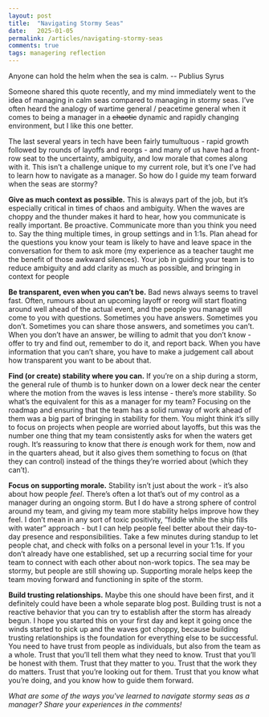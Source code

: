 ```yaml
---
layout: post
title:  "Navigating Stormy Seas"
date:   2025-01-05
permalink: /articles/navigating-stormy-seas
comments: true
tags: managering reflection
---
```


Anyone can hold the helm when the sea is calm.
 -- Publius Syrus

Someone shared this quote recently, and my mind immediately went to the idea of managing in calm seas compared to managing in stormy seas. I’ve often heard the analogy of wartime general / peacetime general when it comes to being a manager in a ~~chaotic~~ dynamic and rapidly changing environment, but I like this one better. 

The last several years in tech have been fairly tumultuous - rapid growth followed by rounds of layoffs and reorgs - and many of us have had a front-row seat to the uncertainty, ambiguity, and low morale that comes along with it. This isn’t a challenge unique to my current role, but it’s one I’ve had to learn how to navigate as a manager. So how do I guide my team forward when the seas are stormy?

**Give as much context as possible.** This is always part of the job, but it’s especially critical in times of chaos and ambiguity. When the waves are choppy and the thunder makes it hard to hear, how you communicate is really important. Be proactive. Communicate more than you think you need to. Say the thing multiple times, in group settings and in 1:1s. Plan ahead for the questions you know your team is likely to have and leave space in the conversation for them to ask more (my experience as a teacher taught me the benefit of those awkward silences). Your job in guiding your team is to reduce ambiguity and add clarity as much as possible, and bringing in context for people  

**Be transparent, even when you can’t be.** Bad news always seems to travel fast. Often, rumours about an upcoming layoff or reorg will start floating around well ahead of the actual event, and the people you manage will come to you with questions. Sometimes you have answers. Sometimes you don’t. Sometimes you can share those answers, and sometimes you can’t. When you don’t have an answer, be willing to admit that you don’t know - offer to try and find out, remember to do it, and report back. When you have information that you can’t share, you have to make a judgement call about how transparent you want to be about that. 

**Find (or create) stability where you can.** If you’re on a ship during a storm, the general rule of thumb is to hunker down on a lower deck near the center where the motion from the waves is less intense - there’s more stability. So what’s the equivalent for this as a manager for my team? Focusing on the roadmap and ensuring that the team has a solid runway of work ahead of them was a big part of bringing in stability for them. You might think it’s silly to focus on projects when people are worried about layoffs, but this was the number one thing that my team consistently asks for when the waters get rough. It’s reassuring to know that there _is_ enough work for them, now and in the quarters ahead, but it also gives them something to focus on (that they can control) instead of the things they’re worried about (which they can’t). 

**Focus on supporting morale.** Stability isn’t just about the work - it’s also about how people _feel_. There’s often a lot that’s out of my control as a manager during an ongoing storm. But I do have a strong sphere of control around my team, and giving my team more stability helps improve how they feel. I don’t mean in any sort of toxic positivity, “fiddle while the ship fills with water” approach - but I can help people feel better about their day-to-day presence and responsibilities. Take a few minutes during standup to let people chat, and check with folks on a personal level in your 1:1s. If you don’t already have one established, set up a recurring social time for your team to connect with each other about non-work topics. The sea may be stormy, but people are still showing up. Supporting morale helps keep the team moving forward and functioning in spite of the storm.

**Build trusting relationships.** Maybe this one should have been first, and it definitely could have been a whole separate blog post. Building trust is not a reactive behavior that you can try to establish after the storm has already begun. I hope you started this on your first day and kept it going once the winds started to pick up and the waves got choppy, because building trusting relationships is the foundation for everything else to be successful. You need to have trust from people as individuals, but also from the team as a whole. Trust that you’ll tell them what they need to know. Trust that you’ll be honest with them. Trust that they matter to you. Trust that the work they do matters. Trust that you’re looking out for them. Trust that you know what you’re doing, and you know how to guide them forward. 

_What are some of the ways you've learned to navigate stormy seas as a manager? Share your experiences in the comments!_

